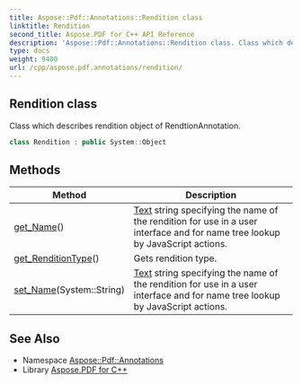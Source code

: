 ```yaml
---
title: Aspose::Pdf::Annotations::Rendition class
linktitle: Rendition
second_title: Aspose.PDF for C++ API Reference
description: 'Aspose::Pdf::Annotations::Rendition class. Class which describes rendition object of RendtionAnnotation in C++.'
type: docs
weight: 9400
url: /cpp/aspose.pdf.annotations/rendition/
---
```

## Rendition class


Class which describes rendition object of RendtionAnnotation.

```cpp
class Rendition : public System::Object
```

## Methods

| Method | Description |
| --- | --- |
| [get_Name](./get_name/)() | [Text](../../aspose.pdf.text/) string specifying the name of the rendition for use in a user interface and for name tree lookup by JavaScript actions. |
| [get_RenditionType](./get_renditiontype/)() | Gets rendition type. |
| [set_Name](./set_name/)(System::String) | [Text](../../aspose.pdf.text/) string specifying the name of the rendition for use in a user interface and for name tree lookup by JavaScript actions. |
## See Also

* Namespace [Aspose::Pdf::Annotations](../)
* Library [Aspose.PDF for C++](../../)
